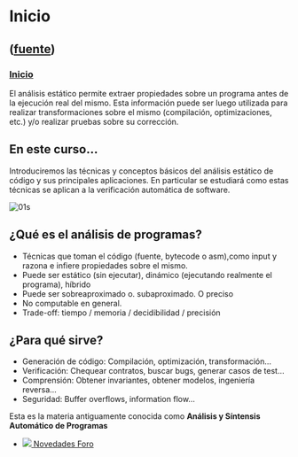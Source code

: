 # Inicio
([fuente](https://campus.exactas.uba.ar/course/view.php?id=1017))
---
### [Inicio](https://campus.exactas.uba.ar/course/view.php?id=1017&section=0)

El análisis estático permite extraer propiedades sobre un programa antes de la
ejecución real del mismo. Esta información puede ser luego utilizada para
realizar transformaciones sobre el mismo (compilación, optimizaciones, etc.)
y/o realizar pruebas sobre su corrección.

## En este curso...

Introduciremos las técnicas y conceptos básicos del análisis estático de
código y sus principales aplicaciones. En particular se estudiará como estas
técnicas se aplican a la verificación automática de software.

![01s](http://www.dc.uba.ar/materias/aap/2015/c1/01s.gif)

## ¿Qué es el análisis de programas?

  - Técnicas que toman el código (fuente, bytecode o asm),como input y razona e infiere propiedades sobre el mismo.
  - Puede ser estático (sin ejecutar), dinámico (ejecutando realmente el programa), híbrido
  - Puede ser sobreaproximado o. subaproximado. O preciso
  - No computable en general.
  - Trade-off: tiempo / memoria / decidibilidad / precisión

## ¿Para qué sirve?

  - Generación de código: Compilación, optimización, transformación…
  - Verificación: Chequear contratos, buscar bugs, generar casos de test…
  - Comprensión: Obtener invariantes, obtener modelos, ingeniería reversa…
  - Seguridad: Buffer overflows, information flow…

Esta es la materia antiguamente conocida como **Análisis y Síntensis
Automático de Programas**

  - [![ ](https://campus.exactas.uba.ar/theme/image.php/aardvark/forum/1524598950/icon) Novedades Foro](https://campus.exactas.uba.ar/mod/forum/view.php?id=52573)

